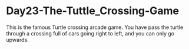 # Day23-The-Tuttle_Crossing-Game
This is the famous Turtle crossing arcade game. You have pass the turtle through a crossing full of cars going right to left, and you can only go upwards.
